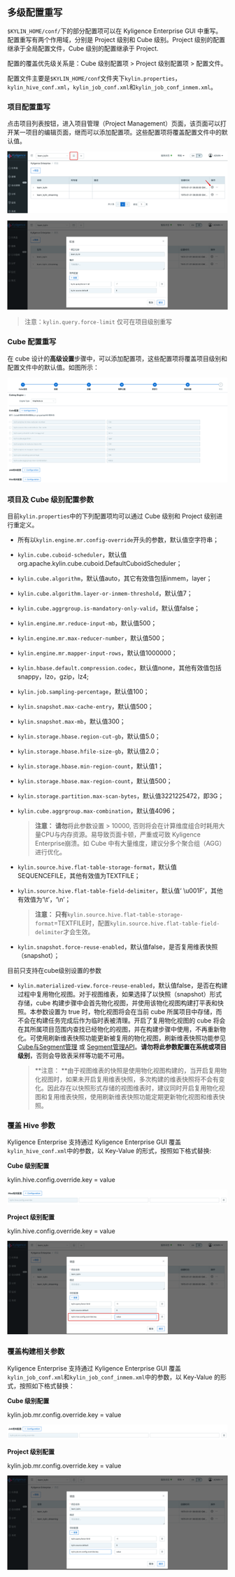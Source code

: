 ## 多级配置重写

`$KYLIN_HOME/conf/`下的部分配置项可以在 Kyligence Enterprise GUI 中重写。配置重写有两个作用域，分别是 Project 级别和 Cube 级别。Project 级别的配置继承于全局配置文件，Cube 级别的配置继承于 Project.

配置的覆盖优先级关系是：Cube 级别配置项 > Project 级别配置项 > 配置文件。

配置文件主要是``$KYLIN_HOME/conf``文件夹下``kylin.properties``，``kylin_hive_conf.xml``，``kylin_job_conf.xml``和``kylin_job_conf_inmem.xml``。

### 项目配置重写

点击项目列表按钮，进入项目管理（Project Management）页面，该页面可以打开某一项目的编辑页面，继而可以添加配置项。这些配置项将覆盖配置文件中的默认值。

![项目配置](images/override_project_1.cn.png)

 ![重写参数](images/override_project_2.cn.png)

> 注意：`kylin.query.force-limit` 仅可在项目级别重写

### Cube 配置重写

在 cube 设计的**高级设置**步骤中，可以添加配置项，这些配置项将覆盖项目级别和配置文件中的默认值。如图所示：

 ![Cube配置重写](images/override_cube.cn.png)



### 项目及 Cube 级别配置参数

目前`kylin.properties`中的下列配置项均可以通过 Cube 级别和 Project 级别进行重定义。

- 所有以`kylin.engine.mr.config-override`开头的参数，默认值空字符串；
- `kylin.cube.cuboid-scheduler`，默认值org.apache.kylin.cube.cuboid.DefaultCuboidScheduler；
- `kylin.cube.algorithm`，默认值auto，其它有效值包括inmem，layer；
- `kylin.cube.algorithm.layer-or-inmem-threshold`，默认值7；
- `kylin.cube.aggrgroup.is-mandatory-only-valid`，默认值false；
- `kylin.engine.mr.reduce-input-mb`，默认值500；
- `kylin.engine.mr.max-reducer-number`，默认值500；
- `kylin.engine.mr.mapper-input-rows`，默认值1000000；
- `kylin.hbase.default.compression.codec`，默认值none，其他有效值包括snappy，lzo，gzip，lz4;
- `kylin.job.sampling-percentage`，默认值100；
- `kylin.snapshot.max-cache-entry`，默认值500；
- `kylin.snapshot.max-mb`，默认值300；
- `kylin.storage.hbase.region-cut-gb`，默认值5.0；
- `kylin.storage.hbase.hfile-size-gb`，默认值2.0；
- `kylin.storage.hbase.min-region-count`，默认值1；
- `kylin.storage.hbase.max-region-count`，默认值500；
- `kylin.storage.partition.max-scan-bytes`，默认值3221225472，即3G；
- `kylin.cube.aggrgroup.max-combination`，默认值4096；

  > **注意：** **请勿**将此参数设置 > 10000, 否则将会在计算维度组合时耗用大量CPU与内存资源。易导致页面卡顿，严重或可致 Kyligence Enterprise崩溃。如 Cube 中有大量维度，建议分多个聚合组（AGG）进行优化。

- `kylin.source.hive.flat-table-storage-format`，默认值SEQUENCEFILE，其他有效值为TEXTFILE；

- `kylin.source.hive.flat-table-field-delimiter`，默认值‘ \u001F’，其他有效值为‘\t’，‘\n’；

  > **注意： 只有**`kylin.source.hive.flat-table-storage-format`=TEXTFILE时，配置`kylin.source.hive.flat-table-field-delimiter`才会生效。

- `kylin.snapshot.force-reuse-enabled`，默认值false，是否复用维表快照（snapshot）；

目前只支持在cube级别设置的参数

- `kylin.materialized-view.force-reuse-enabled`，默认值false，是否在构建过程中复用物化视图。对于视图维表，如果选择了以快照（snapshot）形式存储，cube 构建步骤中会首先物化视图，并使用该物化视图构建打平表和快照。本参数设置为 true 时，物化视图将会在当前 cube 所属项目中存储，而不会在构建任务完成后作为临时表被清理。开启了复用物化视图的 cube 将会在其所属项目范围内查找已经物化的视图，并在构建步骤中使用，不再重新物化。可使用刷新维表快照功能更新被复用的物化视图，刷新维表快照功能参见 [Cube与Segment管理](../../model/segment_manage.cn.md) 或 [Segment管理API](../../rest/segment_manage_api.cn.md)。**请勿将此参数配置在系统或项目级别**，否则会导致表采样等功能不可用。

  > **注意： **由于视图维表的快照是使用物化视图构建的，当开启复用物化视图时，如果未开启复用维表快照，多次构建的维表快照将不会有变化。因此存在以快照形式存储的视图维表时，建议同时开启复用物化视图和复用维表快照，使用刷新维表快照功能定期更新物化视图和维表快照。

### 覆盖 Hive 参数

Kyligence Enterprise 支持通过 Kyligence Enterprise GUI 覆盖`kylin_hive_conf.xml`中的参数，以 Key-Value 的形式，按照如下格式替换:

**Cube 级别配置**

kylin.hive.config.override.key = value

![override_cube](images/override_hive.cn.png)

**Project 级别配置**

kylin.hive.config.override.key = value

![配置重写](images/override_hive_project.cn.png)



### 覆盖构建相关参数

Kyligence Enterprise 支持通过 Kyligence Enterprise GUI 覆盖`kylin_job_conf.xml`和`kylin_job_conf_inmem.xml`中的参数，以 Key-Value 的形式，按照如下格式替换：

**Cube 级别配置**

kylin.job.mr.config.override.key = value

![override_cube](images/override_job.cn.png)

**Project 级别配置**

kylin.job.mr.config.override.key = value

![配置重写](images/override_job_project.cn.png)
